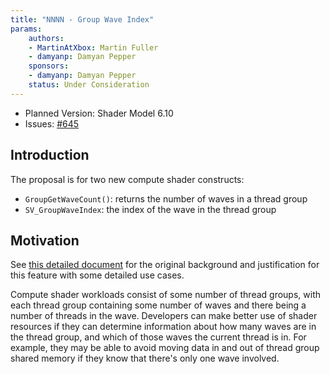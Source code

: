 ```yaml
---
title: "NNNN - Group Wave Index"
params:
    authors:
    - MartinAtXbox: Martin Fuller
    - damyanp: Damyan Pepper
    sponsors:
    - damyanp: Damyan Pepper
    status: Under Consideration
---
```


* Planned Version: Shader Model 6.10
* Issues: [#645](https://github.com/microsoft/hlsl-specs/issues/645)

## Introduction

The proposal is for two new compute shader constructs:

* `GroupGetWaveCount()`: returns the number of waves in a thread group
* `SV_GroupWaveIndex`: the index of the wave in the thread group

## Motivation

See [this detailed document](NNNN/group-wave-index-background.md) for the
original background and justification for this feature with some detailed use
cases.

Compute shader workloads consist of some number of thread groups, with each
thread group containing some number of waves and there being a number of threads
in the wave. Developers can make better use of shader resources if they can
determine information about how many waves are in the thread group, and which of
those waves the current thread is in.  For example, they may be able to avoid
moving data in and out of thread group shared memory if they know that there's
only one wave involved.


<!--

## Proposed solution

Describe your solution to the problem. Provide examples and describe how they
work. Show how your solution is better than current workarounds: is it cleaner,
safer, or more efficient?

## Detailed design

*The detailed design is not required until the feature is under review.*

This section should grow into a feature specification that will live in the
specifications directory once complete. Each feature will need different levels
of detail here, but some common things to think through are:

### HLSL Additions

* How is this feature represented in the grammar?
* How does it interact with different shader stages?
* How does it work interact other HLSL features (semantics, buffers, etc)?
* How does this interact with C++ features that aren't already in HLSL?
* Does this have implications for existing HLSL source code compatibility?

### Interchange Format Additions

* What DXIL changes does this change require?
* What Metadata changes does this require?
* How will SPIRV be supported?

### Diagnostic Changes

* What additional errors or warnings does this introduce?
* What existing errors or warnings does this remove?

#### Validation Changes

* What additional validation failures does this introduce?
* What existing validation failures does this remove?

### Runtime Additions

#### Runtime information

* What information does the compiler need to provide for the runtime and how?

#### Device Capability

* How does it interact with other Shader Model options?
* What shader model and/or optional feature is prerequisite for the bulk of
  this feature?
* What portions are only available if an existing or new optional feature
  is present?
* Can this feature be supported through emulation or some other means
  in older shader models?

## Testing

* How will correct codegen for DXIL/SPIRV be tested?
* How will the diagnostics be tested?
* How will validation errors be tested?
* How will validation of new DXIL elements be tested?
* How will the execution results be tested?

## Transition Strategy for Breaking Changes (Optional)

* Newly-introduced errors that cause existing shaders to newly produce errors
  fall into two categories:
  * Changes that produce errors from already broken shaders that previously
    worked due to a flaw in the compiler.
  * Changes that break previously valid shaders due to changes in what the compiler
    accepts related to this feature.
* It's not always obvious which category a new error falls into
* Trickier still are changes that alter codegen of existing shader code.

* If there are changes that will change how existing shaders compile,
  what transition support will we provide?
  * New compilation failures should have a clear error message and ideally a FIXIT
  * Changes in codegen should include a warning and possibly a rewriter
  * Errors that are produced for previously valid shader code would give ample
    notice to developers that the change is coming and might involve rollout stages

* Note that changes that allow shaders that failed to compile before to compile
  require testing that the code produced is appropriate, but they do not require
  any special transition support. In these cases, this section might be skipped.

## Alternatives considered (Optional)

If alternative solutions were considered, please provide a brief overview. This
section can also be populated based on conversations that occur during
reviewing. Having these solutions and why they were rejected documented may save
trouble from those who might want to suggest feedback or additional features that
might build on this on. Even variations on the chosen solution can be interesting.

## Acknowledgments (Optional)

Take a moment to acknowledge the contributions of people other than the author
and sponsor.

-->

